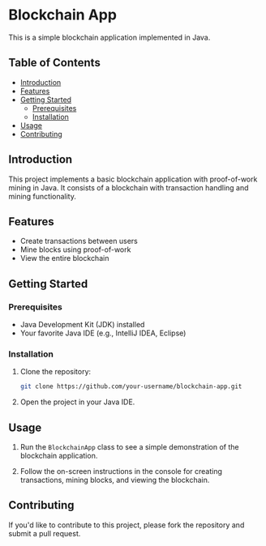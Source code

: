 # Blockchain App

This is a simple blockchain application implemented in Java.

## Table of Contents

- [Introduction](#introduction)
- [Features](#features)
- [Getting Started](#getting-started)
  - [Prerequisites](#prerequisites)
  - [Installation](#installation)
- [Usage](#usage)
- [Contributing](#contributing)

## Introduction

This project implements a basic blockchain application with proof-of-work mining in Java. It consists of a blockchain with transaction handling and mining functionality.

## Features

- Create transactions between users
- Mine blocks using proof-of-work
- View the entire blockchain

## Getting Started

### Prerequisites

- Java Development Kit (JDK) installed
- Your favorite Java IDE (e.g., IntelliJ IDEA, Eclipse)

### Installation

1. Clone the repository:

    ```bash
    git clone https://github.com/your-username/blockchain-app.git
    ```

2. Open the project in your Java IDE.

## Usage

1. Run the `BlockchainApp` class to see a simple demonstration of the blockchain application.

2. Follow the on-screen instructions in the console for creating transactions, mining blocks, and viewing the blockchain.

## Contributing

If you'd like to contribute to this project, please fork the repository and submit a pull request.
